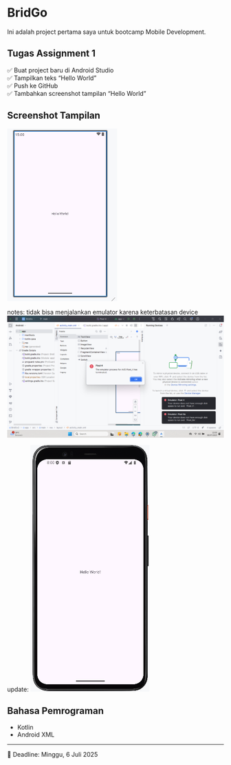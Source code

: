 # BridGo

Ini adalah project pertama saya untuk bootcamp Mobile Development.

## Tugas Assignment 1
✅ Buat project baru di Android Studio  
✅ Tampilkan teks “Hello World”  
✅ Push ke GitHub  
✅ Tambahkan screenshot tampilan “Hello World”  

## Screenshot Tampilan

![Hello World Screenshot](https://raw.githubusercontent.com/aurellyak/BridGo/main/helloworld.png)

notes: tidak bisa menjalankan emulator karena keterbatasan device
![Screenshoot kendala](https://raw.githubusercontent.com/aurellyak/BridGo/main/emulatorProcessTerminated.png)

update:
![Screenshoot Update](https://raw.githubusercontent.com/aurellyak/BridGo/main/updateHelloWorld.png)


## Bahasa Pemrograman
- Kotlin
- Android XML

---

📅 Deadline: Minggu, 6 Juli 2025  
